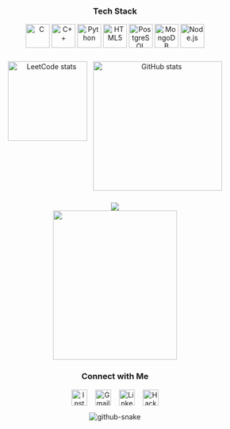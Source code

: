 <!-- ====== Tech Stack ====== -->
<h3 align="center">Tech&nbsp;Stack</h3>
<p align="center">
  <img src="https://cdn.jsdelivr.net/gh/devicons/devicon/icons/c/c-original.svg" height="48" alt="C" />
  <img src="https://cdn.jsdelivr.net/gh/devicons/devicon/icons/cplusplus/cplusplus-original.svg" height="48" alt="C++" />
  <img src="https://cdn.jsdelivr.net/gh/devicons/devicon/icons/python/python-original.svg" height="48" alt="Python" />
  <img src="https://cdn.jsdelivr.net/gh/devicons/devicon/icons/html5/html5-original.svg" height="48" alt="HTML5" />
  <img src="https://cdn.jsdelivr.net/gh/devicons/devicon/icons/postgresql/postgresql-original.svg" height="48" alt="PostgreSQL" />
  <img src="https://cdn.jsdelivr.net/gh/devicons/devicon/icons/mongodb/mongodb-original.svg" height="48" alt="MongoDB" />
  <img src="https://cdn.jsdelivr.net/gh/devicons/devicon/icons/nodejs/nodejs-original.svg" height="48" alt="Node.js" />
</p>

<!-- ====== Stats & LeetCode Row ====== -->
<div align="center" style="display:flex;justify-content:center;flex-wrap:nowrap;gap:12px;margin:24px 0;">
  <img src="https://leetcard.jacoblin.cool/msokhi99?ext=activity&height=500"
       style="width:160px;height:auto;" alt="LeetCode stats" />
  <img src="https://github-readme-stats.vercel.app/api?username=msokhi99&hide_title=false&hide_rank=true&show_icons=true&include_all_commits=true&count_private=true&disable_animations=false&theme=synthwave&locale=en&hide_border=true&order=1"
       style="width:260px;height:auto;" alt="GitHub stats" />
</div>

###

<div align="center">
  <img src="https://profile-counter.glitch.me/msokhi99/count.svg?"  />
</div>

<div align="center">
   <img height="300" width="250" src="https://media0.giphy.com/media/v1.Y2lkPTc5MGI3NjExcWEwZGZsNm5tOWQwbzd6d29zYW8ydWFxbmR1NHJ0cTB6cmtoaTRqbiZlcD12MV9pbnRlcm5hbF9naWZfYnlfaWQmY3Q9Zw/eUIb94IVB7pIBRoF0A/giphy.gif"  />
</div>

<!-- ====== Social Links ====== -->
<h3 align="center">Connect&nbsp;with&nbsp;Me</h3>
<p align="center" style="display:flex;justify-content:center;flex-wrap:wrap;gap:16px;">
  <a href="https://www.instagram.com/msokhii/?hl=en" target="_blank">
    <img src="https://img.shields.io/static/v1?message=Instagram&logo=instagram&color=E4405F&logoColor=white&style=for-the-badge" height="32" alt="Instagram" />
  </a>
  <a href="mailto:msokhi99@gmail.com" target="_blank">
    <img src="https://img.shields.io/static/v1?message=Gmail&logo=gmail&color=D14836&logoColor=white&style=for-the-badge" height="32" alt="Gmail" />
  </a>
  <a href="https://www.linkedin.com/in/msokhii" target="_blank">
    <img src="https://img.shields.io/static/v1?message=LinkedIn&logo=linkedin&color=0077B5&logoColor=white&style=for-the-badge" height="32" alt="LinkedIn" />
  </a>
  <a href="https://www.hackerrank.com/profile/sokhimantej99" target="_blank">
    <img src="https://img.shields.io/static/v1?message=HackerRank&logo=hackerrank&color=2EC866&logoColor=white&style=for-the-badge" height="32" alt="HackerRank" />
  </a>
</p>

<!-- ====== Snake Animation ====== -->
<p align="center">
  <picture>
    <source media="(prefers-color-scheme: dark)"
            srcset="https://raw.githubusercontent.com/tobiasmeyhoefer/tobiasmeyhoefer/output/github-snake-dark.svg" />
    <source media="(prefers-color-scheme: light)"
            srcset="https://raw.githubusercontent.com/tobiasmeyhoefer/tobiasmeyhoefer/output/github-snake.svg" />
    <img alt="github-snake"
         src="https://raw.githubusercontent.com/tobiasmeyhoefer/tobiasmeyhoefer/output/github-snake.svg" />
  </picture>
</p>
